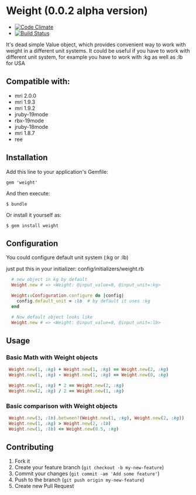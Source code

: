 # Weight (0.0.2 alpha version)

* [![Code Climate](https://codeclimate.com/github/shemerey/weight.png)](https://codeclimate.com/github/shemerey/weight)
* [![Build Status](https://api.travis-ci.org/shemerey/weight.png)](https://travis-ci.org/shemerey/weight)

It's dead simple Value object, which provides convenient way to work with
weight in a different unit systems. It could be useful if you have to work with
different unit system, for example you have to work with :kg as well as :lb for USA

## Compatible with:

 * mri 2.0.0
 * mri 1.9.3
 * mri 1.9.2
 * jruby-19mode
 * rbx-19mode
 * jruby-18mode
 * mri 1.8.7
 * ree

## Installation

Add this line to your application's Gemfile:

    gem 'weight'

And then execute:

    $ bundle

Or install it yourself as:

    $ gem install weight

## Configuration
You could configure default unit system (:kg or :lb)

just put this in your initializer: config/initializers/weight.rb

```ruby
  # new object in kg by default
  Weight.new # => <Weight: @input_value=0, @input_unit=:kg>

  Weight::Configuration.configure do |config|
    config.default_unit = :lb  # by default it uses :kg
  end

  # Now default object looks like
  Weight.new # => <Weight: @input_value=0, @input_unit=:lb>
```

## Usage

### Basic Math with Weight objects

```ruby
 Weight.new(1, :kg) + Weight.new(1, :kg) == Weight.new(2, :kg)
 Weight.new(1, :kg) - Weight.new(1, :kg) == Weight.new(0, :kg)

 Weight.new(1, :kg) * 2 == Weight.new(2, :kg)
 Weight.new(2, :kg) / 2 == Weight.new(1, :kg)
```

### Basic comparison with Weight objects

```ruby
 Weight.new(3, :lb).between?(Weight.new(1, :kg), Weight.new(2, :kg))
 Weight.new(1, :kg) > Weight.new(2, :lb)
 Weight.new(1, :lb) <= Weight.new(0.5, :kg)
```

## Contributing

1. Fork it
2. Create your feature branch (`git checkout -b my-new-feature`)
3. Commit your changes (`git commit -am 'Add some feature'`)
4. Push to the branch (`git push origin my-new-feature`)
5. Create new Pull Request

